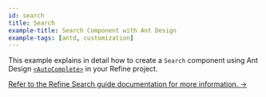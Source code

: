 ```yaml
---
id: search
title: Search
example-title: Search Component with Ant Design
example-tags: [antd, customization]
---
```


This example explains in detail how to create a `Search` component using Ant Design [`<AutoComplete>`](https://ant.design/components/auto-complete/) in your Refine project.

[Refer to the Refine Search guide documentation for more information. →](/docs/advanced-tutorials/search/search.md)

<CodeSandboxExample path="search" />
